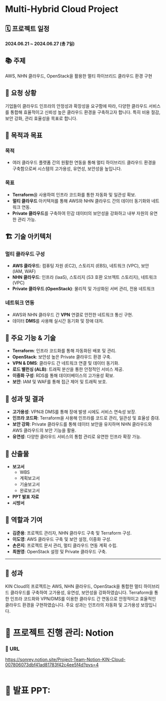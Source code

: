 # Multi-Hybrid Cloud Project

## 🗓 프로젝트 일정

**2024.06.21 ~ 2024.06.27 (총 7일)**

## 📚 주제

AWS, NHN 클라우드, OpenStack을 활용한 멀티 하이브리드 클라우드 환경 구현

## 📜 요청 상황

기업들이 클라우드 인프라의 안정성과 확장성을 요구함에 따라, 다양한 클라우드 서비스를 통합해 효율적이고 신뢰성 높은 클라우드 환경을 구축하고자 합니다. 특히 비용 절감, 보안 강화, 관리 효율성을 목표로 합니다.

## 🎯 목적과 목표

### 목적

- 여러 클라우드 플랫폼 간의 원활한 연동을 통해 멀티 하이브리드 클라우드 환경을 구축함으로써 시스템의 고가용성, 유연성, 보안성을 높입니다.

### 목표

- **Terraform**을 사용하여 인프라 코드화를 통한 자동화 및 일관성 확보.
- **멀티 클라우드** 아키텍처를 통해 AWS와 NHN 클라우드 간의 데이터 동기화와 네트워크 연동.
- **Private 클라우드**를 구축하여 민감 데이터의 보안성을 강화하고 내부 자원의 유연한 관리 가능.

## 🏗 기술 아키텍처

### 멀티 클라우드 구성

- **AWS 클라우드**: 컴퓨팅 자원 (EC2), 스토리지 (EBS), 네트워크 (VPC), 보안 (IAM, WAF)
- **NHN 클라우드**: 인프라 (IaaS), 스토리지 (S3 호환 오브젝트 스토리지), 네트워크 (VPC)
- **Private 클라우드 (OpenStack)**: 물리적 및 가상화된 서버 관리, 전용 네트워크

### 네트워크 연동

- AWS와 NHN 클라우드 간 **VPN** 연결로 안전한 네트워크 통신 구현.
- 데이터 **DMS**를 사용해 실시간 동기화 및 장애 대처.

## 🚀 주요 기능 & 기술

- **Terraform**: 인프라 코드화를 통해 자동화된 배포 및 관리.
- **OpenStack**: 보안성 높은 Private 클라우드 환경 구축.
- **VPN & DMS**: 클라우드 간 네트워크 연결 및 데이터 동기화.
- **로드 밸런싱 (ALB)**: 트래픽 분산을 통한 안정적인 서비스 제공.
- **이중화 구성**: RDS를 통해 데이터베이스의 고가용성 확보.
- **보안**: IAM 및 WAF를 통해 접근 제어 및 트래픽 보호.

## 📝 성과 및 결과

- **고가용성**: VPN과 DMS를 통해 장애 발생 시에도 서비스 연속성 보장.
- **인프라 코드화**: Terraform을 사용해 인프라를 코드로 관리, 일관성 및 효율성 증대.
- **보안 강화**: Private 클라우드를 통해 데이터 보안을 유지하며 NHN 클라우드와 AWS 클라우드의 보안 기능을 활용.
- **유연성**: 다양한 클라우드 서비스의 통합 관리로 유연한 인프라 확장 가능.

## 📂 산출물

- **보고서**
    - WBS
    - 계획보고서
    - 기술보고서
    - 완료보고서
- **PPT 발표 자료**
- **시방서**

## 👥 역할과 기여

- **김준용**: 프로젝트 관리자, NHN 클라우드 구축 및 Terraform 구성.
- **이도영**: AWS 클라우드 구축 및 보안 설정, 이중화 구성.
- **손은지**: 프로젝트 문서 관리, 멀티 클라우드 연동 계획 수립.
- **최원영**: OpenStack 설정 및 Private 클라우드 구축.

---

## 🔖 성과

KIN Cloud의 프로젝트는 AWS, NHN 클라우드, OpenStack을 통합한 멀티 하이브리드 클라우드를 구축하여 고가용성, 유연성, 보안성을 강화하였습니다. Terraform을 통한 인프라 코드화와 VPN/DMS를 이용한 클라우드 간 연동으로 안정적이고 효율적인 클라우드 환경을 구현하였습니다. 주요 성과는 인프라의 자동화 및 고가용성 보장입니다.
<br>

# 📝 프로젝트 진행 관리: Notion

### 🔗 URL
https://sonrey.notion.site/Project-Team-Notion-KIN-Cloud-007806073dbf41ad81783f42c4ee5f4d?pvs=4

<img src="">

<br>

<img src="">
<br>

# 📝 발표 PPT:



<br>

<img src="">
